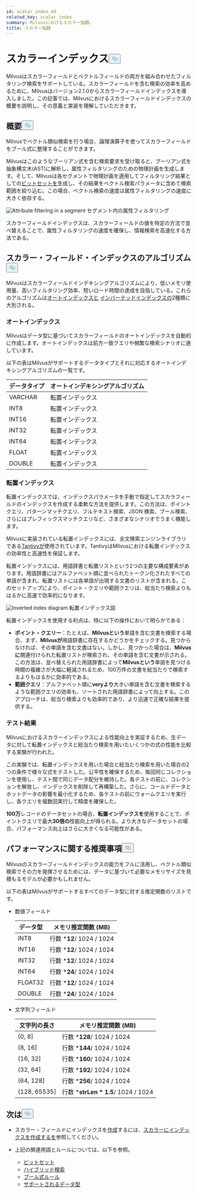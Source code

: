 ```yaml
---
id: scalar_index.md
related_key: scalar_index
summary: Milvusにおけるスカラー指数。
title: スカラー指数
---
```


<h1 id="Scalar-Index" class="common-anchor-header">スカラーインデックス<button data-href="#Scalar-Index" class="anchor-icon" translate="no">
      <svg translate="no"
        aria-hidden="true"
        focusable="false"
        height="20"
        version="1.1"
        viewBox="0 0 16 16"
        width="16"
      >
        <path
          fill="#0092E4"
          fill-rule="evenodd"
          d="M4 9h1v1H4c-1.5 0-3-1.69-3-3.5S2.55 3 4 3h4c1.45 0 3 1.69 3 3.5 0 1.41-.91 2.72-2 3.25V8.59c.58-.45 1-1.27 1-2.09C10 5.22 8.98 4 8 4H4c-.98 0-2 1.22-2 2.5S3 9 4 9zm9-3h-1v1h1c1 0 2 1.22 2 2.5S13.98 12 13 12H9c-.98 0-2-1.22-2-2.5 0-.83.42-1.64 1-2.09V6.25c-1.09.53-2 1.84-2 3.25C6 11.31 7.55 13 9 13h4c1.45 0 3-1.69 3-3.5S14.5 6 13 6z"
        ></path>
      </svg>
    </button></h1><p>Milvusはスカラーフィールドとベクトルフィールドの両方を組み合わせたフィルタリング検索をサポートしている。スカラーフィールドを含む検索の効率を高めるために、Milvusはバージョン2.1.0からスカラーフィールドインデックスを導入しました。この記事では、Milvusにおけるスカラーフィールドインデックスの概要を説明し、その意義と実装を理解していただきます。</p>
<h2 id="Overview" class="common-anchor-header">概要<button data-href="#Overview" class="anchor-icon" translate="no">
      <svg translate="no"
        aria-hidden="true"
        focusable="false"
        height="20"
        version="1.1"
        viewBox="0 0 16 16"
        width="16"
      >
        <path
          fill="#0092E4"
          fill-rule="evenodd"
          d="M4 9h1v1H4c-1.5 0-3-1.69-3-3.5S2.55 3 4 3h4c1.45 0 3 1.69 3 3.5 0 1.41-.91 2.72-2 3.25V8.59c.58-.45 1-1.27 1-2.09C10 5.22 8.98 4 8 4H4c-.98 0-2 1.22-2 2.5S3 9 4 9zm9-3h-1v1h1c1 0 2 1.22 2 2.5S13.98 12 13 12H9c-.98 0-2-1.22-2-2.5 0-.83.42-1.64 1-2.09V6.25c-1.09.53-2 1.84-2 3.25C6 11.31 7.55 13 9 13h4c1.45 0 3-1.69 3-3.5S14.5 6 13 6z"
        ></path>
      </svg>
    </button></h2><p>Milvusでベクトル類似検索を行う場合、論理演算子を使ってスカラーフィールドをブール式に整理することができます。</p>
<p>Milvusはこのようなブーリアン式を含む検索要求を受け取ると、ブーリアン式を抽象構文木(AST)に解析し、属性フィルタリングのための物理計画を生成します。そして、Milvusは各セグメントで物理計画を適用してフィルタリング結果としての<a href="/docs/ja/bitset.md">ビットセットを</a>生成し、その結果をベクトル検索パラメータに含めて検索範囲を絞り込む。この場合、ベクトル検索の速度は属性フィルタリングの速度に大きく依存する。</p>
<p>
  
   <span class="img-wrapper"> <img translate="no" src="/docs/v2.4.x/assets/scalar_index.png" alt="Attribute filtering in a segment" class="doc-image" id="attribute-filtering-in-a-segment" />
   </span> <span class="img-wrapper"> <span>セグメント内の属性フィルタリング</span> </span></p>
<p>スカラーフィールドインデックスは、スカラーフィールドの値を特定の方法で並べ替えることで、属性フィルタリングの速度を確保し、情報検索を高速化する方法である。</p>
<h2 id="Scalar-field-indexing-algorithms" class="common-anchor-header">スカラー・フィールド・インデックスのアルゴリズム<button data-href="#Scalar-field-indexing-algorithms" class="anchor-icon" translate="no">
      <svg translate="no"
        aria-hidden="true"
        focusable="false"
        height="20"
        version="1.1"
        viewBox="0 0 16 16"
        width="16"
      >
        <path
          fill="#0092E4"
          fill-rule="evenodd"
          d="M4 9h1v1H4c-1.5 0-3-1.69-3-3.5S2.55 3 4 3h4c1.45 0 3 1.69 3 3.5 0 1.41-.91 2.72-2 3.25V8.59c.58-.45 1-1.27 1-2.09C10 5.22 8.98 4 8 4H4c-.98 0-2 1.22-2 2.5S3 9 4 9zm9-3h-1v1h1c1 0 2 1.22 2 2.5S13.98 12 13 12H9c-.98 0-2-1.22-2-2.5 0-.83.42-1.64 1-2.09V6.25c-1.09.53-2 1.84-2 3.25C6 11.31 7.55 13 9 13h4c1.45 0 3-1.69 3-3.5S14.5 6 13 6z"
        ></path>
      </svg>
    </button></h2><p>Milvusはスカラーフィールドインデキシングアルゴリズムにより、低いメモリ使用量、高いフィルタリング効率、短いロード時間の達成を目指している。これらのアルゴリズムは<a href="#auto-indexing">オートインデックスと</a> <a href="#inverted-indexing">インバーテッドインデックスの</a>2種類に大別される。</p>
<h3 id="Auto-indexing" class="common-anchor-header">オートインデックス</h3><p>Milvusはデータ型に基づいてスカラーフィールドのオートインデックスを自動的に作成します。オートインデックスは前方一致クエリや頻繁な検索シナリオに適しています。</p>
<p>以下の表はMilvusがサポートするデータタイプとそれに対応するオートインデキシングアルゴリズムの一覧です。</p>
<table>
<thead>
<tr><th>データタイプ</th><th>オートインデキシングアルゴリズム</th></tr>
</thead>
<tbody>
<tr><td>VARCHAR</td><td>転置インデックス</td></tr>
<tr><td>INT8</td><td>転置インデックス</td></tr>
<tr><td>INT16</td><td>転置インデックス</td></tr>
<tr><td>INT32</td><td>転置インデックス</td></tr>
<tr><td>INT64</td><td>転置インデックス</td></tr>
<tr><td>FLOAT</td><td>転置インデックス</td></tr>
<tr><td>DOUBLE</td><td>転置インデックス</td></tr>
</tbody>
</table>
<h3 id="Inverted-indexing" class="common-anchor-header">転置インデックス</h3><p>転置インデックスでは、インデックスパラメータを手動で指定してスカラフィールドのインデックスを作成する柔軟な方法を提供します。この方法は、ポイントクエリ、パターンマッチクエリ、フルテキスト検索、JSON 検索、ブール検索、さらにはプレフィックスマッチクエリなど、さまざまなシナリオでうまく機能します。</p>
<p>Milvusに実装されている転置インデックスには、全文検索エンジンライブラリである<a href="https://github.com/quickwit-oss/tantivy">Tantivyが</a>使用されています。TantivyはMilvusにおける転置インデックスの効率性と高速性を保証します。</p>
<p>転置インデックスには、用語辞書と転置リストという2つの主要な構成要素があります。用語辞書にはアルファベット順に並べられたトークン化されたすべての単語が含まれ、転置リストには各単語が出現する文書のリストが含まれる。このセットアップにより、ポイント・クエリや範囲クエリは、総当たり検索よりもはるかに高速で効率的になります。</p>
<p>
  
   <span class="img-wrapper"> <img translate="no" src="/docs/v2.4.x/assets/scalar_index_inverted.png" alt="Inverted index diagram" class="doc-image" id="inverted-index-diagram" />
   </span> <span class="img-wrapper"> <span>転置インデックス図</span> </span></p>
<p>転置インデックスを使用する利点は、特に以下の操作において明らかである：</p>
<ul>
<li><strong>ポイント・クエリー</strong>：たとえば、<strong>Milvusという</strong>単語を含む文書を検索する場合、まず、<strong>Milvusが</strong>用語辞書に存在するかどうかをチェックする。見つからなければ、その単語を含む文書はない。しかし、見つかった場合は、<strong>Milvusに</strong>関連付けられた転置リストが検索され、その単語を含む文書が示される。この方法は、並べ替えられた用語辞書によって<strong>Milvusという</strong>単語を見つける時間の複雑さが大幅に軽減されるため、100万件の文書を総当たりで検索するよりもはるかに効率的である。</li>
<li><strong>範囲クエリ</strong>：アルファベット順に<strong>veryより</strong>大きい単語を含む文書を検索するような範囲クエリの効率も、ソートされた用語辞書によって向上する。このアプローチは、総当り検索よりも効率的であり、より迅速で正確な結果を提供する。</li>
</ul>
<h3 id="Test-results" class="common-anchor-header">テスト結果</h3><p>Milvusにおけるスカラーインデックスによる性能向上を実証するため、生データに対して転置インデックスと総当たり検索を用いたいくつかの式の性能を比較する実験が行われた。</p>
<p>この実験では、転置インデックスを用いた場合と総当たり検索を用いた場合の2つの条件で様々な式をテストした。公平性を確保するため、毎回同じコレクションを使用し、テスト間で同じデータ配分を維持した。各テストの前に、コレクションを解放し、インデックスを削除して再構築した。さらに、コールドデータとホットデータの影響を最小化するため、各テストの前にウォームクエリを実行し、各クエリを複数回実行して精度を確保した。</p>
<p><strong>100万</strong>レコードのデータセットの場合、<strong>転置インデックスを</strong>使用することで、ポイントクエリで最大<strong>30倍の</strong>性能向上が得られる。より大きなデータセットの場合、パフォーマンス向上はさらに大きくなる可能性がある。</p>
<h2 id="Performance-recommandations" class="common-anchor-header">パフォーマンスに関する推奨事項<button data-href="#Performance-recommandations" class="anchor-icon" translate="no">
      <svg translate="no"
        aria-hidden="true"
        focusable="false"
        height="20"
        version="1.1"
        viewBox="0 0 16 16"
        width="16"
      >
        <path
          fill="#0092E4"
          fill-rule="evenodd"
          d="M4 9h1v1H4c-1.5 0-3-1.69-3-3.5S2.55 3 4 3h4c1.45 0 3 1.69 3 3.5 0 1.41-.91 2.72-2 3.25V8.59c.58-.45 1-1.27 1-2.09C10 5.22 8.98 4 8 4H4c-.98 0-2 1.22-2 2.5S3 9 4 9zm9-3h-1v1h1c1 0 2 1.22 2 2.5S13.98 12 13 12H9c-.98 0-2-1.22-2-2.5 0-.83.42-1.64 1-2.09V6.25c-1.09.53-2 1.84-2 3.25C6 11.31 7.55 13 9 13h4c1.45 0 3-1.69 3-3.5S14.5 6 13 6z"
        ></path>
      </svg>
    </button></h2><p>Milvusのスカラーフィールドインデックスの能力をフルに活用し、ベクトル類似検索でその力を発揮させるためには、データに基づいて必要なメモリサイズを見積もるモデルが必要かもしれません。</p>
<p>以下の表はMilvusがサポートするすべてのデータ型に対する推定関数のリストです。</p>
<ul>
<li><p>数値フィールド</p>
<table>
<thead>
<tr><th>データ型</th><th>メモリ推定関数 (MB)</th></tr>
</thead>
<tbody>
<tr><td>INT8</td><td>行数 *<strong>12</strong>/ 1024 / 1024</td></tr>
<tr><td>INT16</td><td>行数 *<strong>12</strong>/ 1024 / 1024</td></tr>
<tr><td>INT32</td><td>行数 *<strong>12</strong>/ 1024 / 1024</td></tr>
<tr><td>INT64</td><td>行数 *<strong>24</strong>/ 1024 / 1024</td></tr>
<tr><td>FLOAT32</td><td>行数 *<strong>12</strong>/ 1024 / 1024</td></tr>
<tr><td>DOUBLE</td><td>行数 *<strong>24</strong>/ 1024 / 1024</td></tr>
</tbody>
</table>
</li>
<li><p>文字列フィールド</p>
<table>
<thead>
<tr><th>文字列の長さ</th><th>メモリ推定関数 (MB)</th></tr>
</thead>
<tbody>
<tr><td>(0, 8]</td><td>行数 *<strong>128</strong>/ 1024 / 1024</td></tr>
<tr><td>(8, 16]</td><td>行数 *<strong>144</strong>/ 1024 / 1024</td></tr>
<tr><td>(16, 32]</td><td>行数 *<strong>160</strong>/ 1024 / 1024</td></tr>
<tr><td>(32, 64]</td><td>行数 *<strong>192</strong>/ 1024 / 1024</td></tr>
<tr><td>(64, 128]</td><td>行数 *<strong>256</strong>/ 1024 / 1024</td></tr>
<tr><td>(128, 65535]</td><td>行数 *<strong>strLen * 1.5</strong>/ 1024 / 1024</td></tr>
</tbody>
</table>
</li>
</ul>
<h2 id="Whats-next" class="common-anchor-header">次は<button data-href="#Whats-next" class="anchor-icon" translate="no">
      <svg translate="no"
        aria-hidden="true"
        focusable="false"
        height="20"
        version="1.1"
        viewBox="0 0 16 16"
        width="16"
      >
        <path
          fill="#0092E4"
          fill-rule="evenodd"
          d="M4 9h1v1H4c-1.5 0-3-1.69-3-3.5S2.55 3 4 3h4c1.45 0 3 1.69 3 3.5 0 1.41-.91 2.72-2 3.25V8.59c.58-.45 1-1.27 1-2.09C10 5.22 8.98 4 8 4H4c-.98 0-2 1.22-2 2.5S3 9 4 9zm9-3h-1v1h1c1 0 2 1.22 2 2.5S13.98 12 13 12H9c-.98 0-2-1.22-2-2.5 0-.83.42-1.64 1-2.09V6.25c-1.09.53-2 1.84-2 3.25C6 11.31 7.55 13 9 13h4c1.45 0 3-1.69 3-3.5S14.5 6 13 6z"
        ></path>
      </svg>
    </button></h2><ul>
<li><p>スカラー・フィールドにインデックスを<a href="/docs/ja/index-scalar-fields.md">作成</a>するには、<a href="/docs/ja/index-scalar-fields.md">スカラーにインデックスを作成するを</a>参照してください。</p></li>
<li><p>上記の関連用語とルールについては、以下を参照。</p>
<ul>
<li><a href="/docs/ja/bitset.md">ビットセット</a></li>
<li><a href="/docs/ja/multi-vector-search.md">ハイブリッド検索</a></li>
<li><a href="/docs/ja/boolean.md">ブール式ルール</a></li>
<li><a href="/docs/ja/schema.md#Supported-data-type">サポートされるデータ型</a></li>
</ul></li>
</ul>
